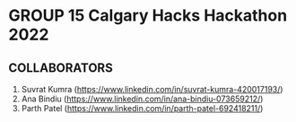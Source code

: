# GROUP 15 Calgary Hacks Hackathon 2022

## COLLABORATORS
1. Suvrat Kumra (https://www.linkedin.com/in/suvrat-kumra-420017193/)
2. Ana Bindiu (https://www.linkedin.com/in/ana-bindiu-073659212/)
3. Parth Patel (https://www.linkedin.com/in/parth-patel-692418211/)
